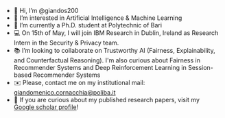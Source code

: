 - 👋 Hi, I’m @giandos200
- 👀 I’m interested in Artificial Intelligence & Machine Learning
- 👦 I’m currently a Ph.D. student at Polytechnic of Bari
- :computer: On 15th of May, I will join IBM Research in Dublin, Ireland as Research Intern in the Security & Privacy team.
- 📚 I’m looking to collaborate on Trustworthy AI (Fairness, Explainability, and Counterfactual Reasoning). I'm also curious about Fairness in Recommender Systems and Deep Reinforcement Learning in Session-based Recommender Systems
- ✉️ Please, contact me on my institutional mail: giandomenico.cornacchia@poliba.it
- :scroll: If you are curious about my published research papers, visit my [Google scholar profile](https://scholar.google.com/citations?user=oR5f0WkAAAAJ&hl=en)!

<!---
giandos200/giandos200 is a ✨ special ✨ repository because its `README.md` (this file) appears on your GitHub profile.
You can click the Preview link to take a look at your changes.
--->
